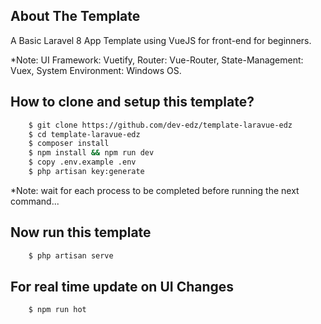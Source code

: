 ## About The Template

A Basic Laravel 8 App Template using VueJS for front-end for beginners.

*Note: UI Framework: Vuetify, Router: Vue-Router, State-Management: Vuex, System Environment: Windows OS.

## How to clone and setup this template?

```sh
    $ git clone https://github.com/dev-edz/template-laravue-edz
    $ cd template-laravue-edz
    $ composer install
    $ npm install && npm run dev
    $ copy .env.example .env
    $ php artisan key:generate
```

*Note: wait for each process to be completed before running the next command...

## Now run this template
```sh
    $ php artisan serve
```

## For real time update on UI Changes
```sh
    $ npm run hot
```
